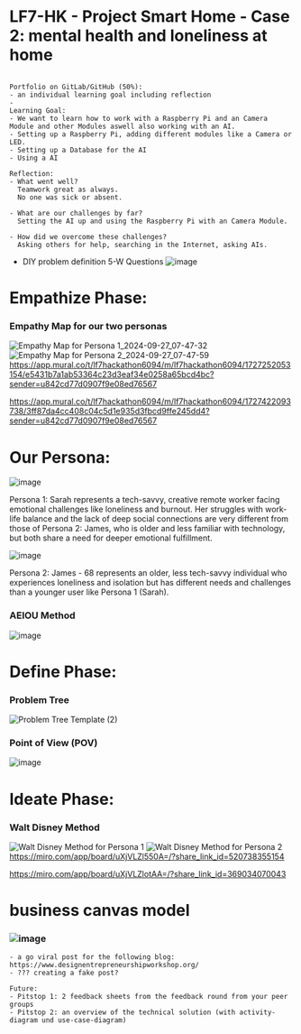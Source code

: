 # LF7-HK - Project Smart Home - Case 2: mental health and loneliness at home

```

Portfolio on GitLab/GitHub (50%):
- an individual learning goal including reflection
- 
Learning Goal:
- We want to learn how to work with a Raspberry Pi and an Camera Module and other Modules aswell also working with an AI.
- Setting up a Raspberry Pi, adding different modules like a Camera or LED.
- Setting up a Database for the AI
- Using a AI

Reflection:
- What went well?
  Teamwork great as always. 
  No one was sick or absent.

- What are our challenges by far?
  Setting the AI up and using the Raspberry Pi with an Camera Module.

- How did we overcome these challenges?
  Asking others for help, searching in the Internet, asking AIs.
```

- DIY problem definition 5-W Questions
![image](https://github.com/user-attachments/assets/08db26f4-6946-4d4a-a474-069447d2778c)

# Empathize Phase:
### Empathy Map for our two personas
![Empathy Map for Persona 1_2024-09-27_07-47-32](https://github.com/user-attachments/assets/21e7a8c7-c5eb-495a-b814-d0069aba66da)
![Empathy Map for Persona 2_2024-09-27_07-47-59](https://github.com/user-attachments/assets/7a639b36-a84f-4600-ad8a-a0c986733028)
https://app.mural.co/t/lf7hackathon6094/m/lf7hackathon6094/1727252053154/e5431b7a1ab53364c23d3eaf34e0258a65bcd4bc?sender=u842cd77d0907f9e08ed76567

https://app.mural.co/t/lf7hackathon6094/m/lf7hackathon6094/1727422093738/3ff87da4cc408c04c5d1e935d3fbcd9ffe245dd4?sender=u842cd77d0907f9e08ed76567

# Our Persona: 
![image](https://github.com/user-attachments/assets/d260117e-454d-47e7-aff9-3aab73314498)

Persona 1: Sarah represents a tech-savvy, creative remote worker facing emotional challenges like loneliness and burnout. Her struggles with work-life balance and the lack of deep social connections are very different from those of Persona 2: James, who is older and less familiar with technology, but both share a need for deeper emotional fulfillment.

![image](https://github.com/user-attachments/assets/7c4fd68c-5502-4917-bee9-6fb36bced2fd)

Persona 2: James - 68 represents an older, less tech-savvy individual who experiences loneliness and isolation but has different needs and challenges than a younger user like Persona 1 (Sarah).

### AEIOU Method
![image](https://github.com/user-attachments/assets/80c384ae-3cc5-4f20-b1a4-25396e4e535b)

# Define Phase:
### Problem Tree
![Problem Tree Template (2)](https://github.com/user-attachments/assets/88929dac-4fb4-4446-9af6-21eb7959116c)


### Point of View (POV)
![image](https://github.com/user-attachments/assets/426ce2cf-49bc-4fa1-8dee-64bd5610ebf0)


# Ideate Phase:
### Walt Disney Method
![Walt Disney Method for Persona 1](https://github.com/user-attachments/assets/c22cce6d-feaf-4141-89c2-3444256bced8)
![Walt Disney Method for Persona 2](https://github.com/user-attachments/assets/8a580849-9ae6-47dc-88cb-c6d2d8c1f368)
https://miro.com/app/board/uXjVLZl550A=/?share_link_id=520738355154

https://miro.com/app/board/uXjVLZlotAA=/?share_link_id=369034070043


# business canvas model
### ![image](https://github.com/user-attachments/assets/ea865e84-64f9-49ab-bb90-56da10e7d4f8)


```
- a go viral post for the following blog: https://www.designentrepreneurshipworkshop.org/
- ??? creating a fake post?

Future:
- Pitstop 1: 2 feedback sheets from the feedback round from your peer groups
- Pitstop 2: an overview of the technical solution (with activity-diagram und use-case-diagram)
```
